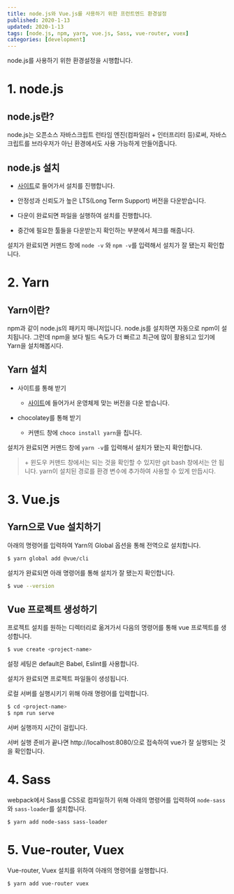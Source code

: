 ```yaml
---
title: node.js와 Vue.js를 사용하기 위한 프런트엔드 환경설정
published: 2020-1-13
updated: 2020-1-13
tags: [node.js, npm, yarn, vue.js, Sass, vue-router, vuex]
categories: [development]
---
```


node.js를 사용하기 위한 환경설정을 시행합니다.



# 1. node.js

## node.js란?

node.js는 오픈소스 자바스크립트 런타임 엔진(컴파일러 + 인터프리터 등)로써, 자바스크립트를 브라우저가 아닌 환경에서도 사용 가능하게 만들어줍니다.



## node.js 설치

- [사이트](https://nodejs.org/en/)로 들어가서 설치를 진행합니다.

- 안정성과 신뢰도가 높은 LTS(Long Term Support) 버전을 다운받습니다.

- 다운이 완료되면 파일을 실행하여 설치를 진행합니다.

- 중간에 필요한 툴들을 다운받는지 확인하는 부분에서 체크를 해줍니다.



설치가 완료되면 커맨드 창에 `node -v` 와 `npm -v`를 입력해서 설치가 잘 됐는지 확인합니다.



# 2. Yarn

## Yarn이란?

npm과 같이 node.js의 패키지 매니저입니다. node.js를 설치하면 자동으로 npm이 설치됩니다. 그런데  npm을 보다 빌드 속도가 더 빠르고 최근에 많이 활용되고 있기에 Yarn을 설치해봅시다.



## Yarn 설치

- 사이트를 통해 받기
  - [사이트](https://yarnpkg.com/en/docs/install)에 들어가서 운영체제 맞는 버전을 다운 받습니다.

- chocolatey를 통해 받기
  - 커맨드 창에 `choco install yarn`을 칩니다.



설치가 완료되면 커맨드 창에 `yarn -v`를 입력해서 설치가 됐는지 확인합니다.

> \+ 윈도우 커맨드 창에서는 되는 것을 확인할 수 있지만 git bash 창에서는 안 됩니다. yarn이 설치된 경로를 환경 변수에 추가하여 사용할 수 있게 만듭시다.



# 3. Vue.js

## Yarn으로 Vue 설치하기

아래의 명령어를 입력하여 Yarn의 Global 옵션을 통해 전역으로 설치합니다. 

```bash
$ yarn global add @vue/cli
```

설치가 완료되면 아래 명령어를 통해 설치가 잘 됐는지 확인합니다.

```bash
$ vue --version
```



## Vue 프로젝트 생성하기

프로젝트 설치를 원하는 디렉터리로 옮겨가서 다음의 명령어를 통해 vue 프로젝트를 생성합니다.

```bash
$ vue create <project-name>
```

설정 세팅은 default은 Babel, Eslint를 사용합니다.

설치가 완료되면 프로젝트 파일들이 생성됩니다.

로컬 서버를 실행시키기 위해 아래 명령어를 입력합니다.

```bash
$ cd <project-name>
$ npm run serve
```

서버 실행까지 시간이 걸립니다.

서버 실행 준비가 끝나면 http://localhost:8080/으로 접속하여 vue가 잘 실행되는 것을 확인합니다.



# 4. Sass

webpack에서 Sass를 CSS로 컴파일하기 위해 아래의 명령어를 입력하여 `node-sass`와 `sass-loader`를 설치합니다.

```bash
$ yarn add node-sass sass-loader
```



# 5. Vue-router, Vuex

Vue-router, Vuex 설치를 위하여 아래의 명령어를 실행합니다.

```bash
$ yarn add vue-router vuex
```

